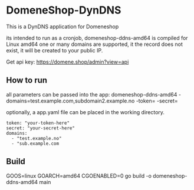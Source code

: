 # DomeneShop-DynDNS
This is a DynDNS application for Domeneshop

its intended to run as a cronjob,  domeneshop-ddns-amd64 is compiled for Linux amd64
one or many domains are supported, it the record does not exist, it will be created to your public IP.

Get api key:
https://domene.shop/admin?view=api


## How to run
all parameters can be passed into the app:
domeneshop-ddns-amd64 -domains=test.example.com,subdomain2.example.no -token=<token> -secret=<secret>

optionally, a app.yaml file can be placed in the working directory.

````
token: "your-token-here"
secret: "your-secret-here"
domains:
  - "test.example.no"
  - "sub.example.com
````




## Build
GOOS=linux GOARCH=amd64 CGOENABLED=0 go build  -o domeneshop-ddns-amd64  main